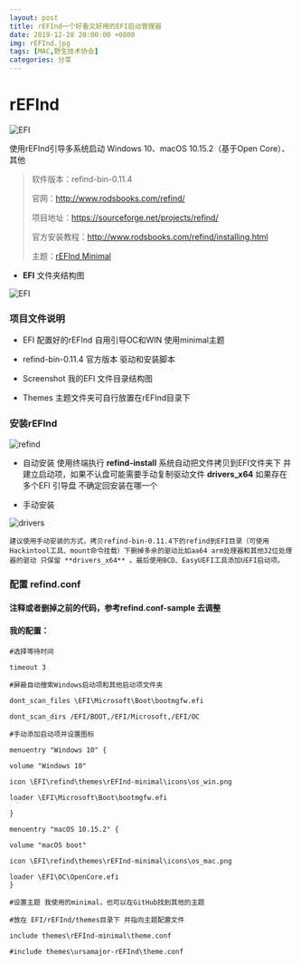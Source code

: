 ```yaml
---
layout: post
title: rEFInd一个好看又好用的EFI启动管理器
date: 2019-12-28 20:00:00 +0800
img: rEFInd.jpg
tags: [MAC,野生技术协会]
categories: 分享
---
```

# rEFInd

![EFI]({{site.baseurl}}/assets/img/refind.jpg) 

使用rEFInd引导多系统启动 Windows 10、macOS 10.15.2（基于Open Core）、其他

> 软件版本：refind-bin-0.11.4
>
> 官网：http://www.rodsbooks.com/refind/
>
> 项目地址：https://sourceforge.net/projects/refind/
>
> 官方安装教程：http://www.rodsbooks.com/refind/installing.html 
>
>主题：<a href="https://evanpurkhiser.com/rEFInd-minimal/" target="_blank">rEFInd Minimal</a> 

+ **EFI** 文件夹结构图

![EFI]({{site.baseurl}}/assets/img/refind/EFI.jpg) 

### 项目文件说明

+ EFI     配置好的rEFInd 自用引导OC和WIN 使用minimal主题

+ refind-bin-0.11.4   官方版本 驱动和安装脚本

+ Screenshot   我的EFI 文件目录结构图

+ Themes    主题文件夹可自行放置在rEFInd目录下   

### 安装rEFInd

![refind]({{site.baseurl}}/assets/img/refind/refind.jpg)

+ 自动安装
    使用终端执行 **refind-install** 系统自动把文件拷贝到EFI文件夹下 并建立启动项，如果不认盘可能需要手动复制驱动文件 **drivers_x64** 如果存在多个EFI 引导盘 不确定回安装在哪一个

+ 手动安装

![drivers]({{site.baseurl}}/assets/img/refind/drivers.jpg)

    建议使用手动安装的方式，拷贝refind-bin-0.11.4下的refind到EFI目录（可使用Hackintool工具、mount命令挂载）下删掉多余的驱动比如aa64 arm处理器和其他32位处理器的驱动 只保留 **drivers_x64** 。最后使用BCD、EasyUEFI工具添加UEFI启动项。

### 配置 refind.conf

#### 注释或者删掉之前的代码，参考refind.conf-sample 去调整 

#### 我的配置：

    #选择等待时间
    
    timeout 3

    #屏蔽自动搜索Windows启动项和其他启动项文件夹
     
    dont_scan_files \EFI\Microsoft\Boot\bootmgfw.efi 
        
    dont_scan_dirs /EFI/BOOT,/EFI/Microsoft,/EFI/OC

    #手动添加启动项并设置图标

    menuentry "Windows 10" {
         
    volume "Windows 10"
         
    icon \EFI\refind\themes\rEFInd-minimal\icons\os_win.png
         
    loader \EFI\Microsoft\Boot\bootmgfw.efi 
         
    }
         
    menuentry "macOS 10.15.2" {
         
    volume "macOS boot"
         
    icon \EFI\refind\themes\rEFInd-minimal\icons\os_mac.png
         
    loader \EFI\OC\OpenCore.efi 
    }

    #设置主题 我使用的minimal，也可以在GitHub找到其他的主题
    
    #放在 EFI/rEFInd/themes目录下 并指向主题配置文件

    include themes\rEFInd-minimal\theme.conf 

    #include themes\ursamajor-rEFInd\theme.conf


